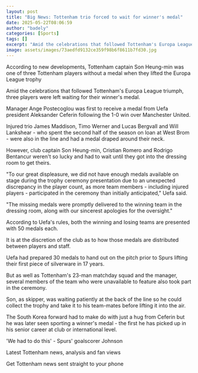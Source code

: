 ```yaml
---
layout: post
title: "Big News: Tottenham trio forced to wait for winner's medal"
date: 2025-05-22T08:06:59
author: "badely"
categories: [Sports]
tags: []
excerpt: "Amid the celebrations that followed Tottenham's Europa League triumph, three players were left waiting for their winner's medal."
image: assets/images/73aedfd9132ce359f98b6f8611b7fd30.jpg
---
```


According to new developments, Tottenham captain Son Heung-min was one of three Tottenham players without a medal when they lifted the Europa League trophy

Amid the celebrations that followed Tottenham's Europa League triumph, three players were left waiting for their winner's medal.

Manager Ange Postecoglou was first to receive a medal from Uefa president Aleksander Ceferin following the 1-0 win over Manchester United.

Injured trio James Maddison, Timo Werner and Lucas Bergvall and Will Lankshear - who spent the second half of the season on loan at West Brom - were also in the line and had a medal draped around their neck.

However, club captain Son Heung-min, Cristian Romero and Rodrigo Bentancur weren't so lucky and had to wait until they got into the dressing room to get theirs.

"To our great displeasure, we did not have enough medals available on stage during the trophy ceremony presentation due to an unexpected discrepancy in the player count, as more team members - including injured players - participated in the ceremony than initially anticipated," Uefa said.

"The missing medals were promptly delivered to the winning team in the dressing room, along with our sincerest apologies for the oversight."

According to Uefa's rules, both the winning and losing teams are presented with 50 medals each.

It is at the discretion of the club as to how those medals are distributed between players and staff.

Uefa had prepared 30 medals to hand out on the pitch prior to Spurs lifting their first piece of silverware in 17 years.

But as well as Tottenham's 23-man matchday squad and the manager, several members of the team who were unavailable to feature also took part in the ceremony.

Son, as skipper, was waiting patiently at the back of the line so he could collect the trophy and take it to his team-mates before lifting it into the air.

The South Korea forward had to make do with just a hug from Ceferin but he was later seen sporting a winner's medal - the first he has picked up in his senior career at club or international level.

'We had to do this' - Spurs' goalscorer Johnson 

Latest Tottenham news, analysis and fan views

Get Tottenham news sent straight to your phone

